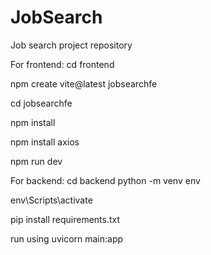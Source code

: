 # JobSearch
Job search project repository 


For frontend:
cd frontend 

npm create vite@latest jobsearchfe

cd jobsearchfe

npm install

npm install axios

npm run dev



For backend:
cd backend
python -m venv env

env\Scripts\activate

pip install requirements.txt

run using
uvicorn main:app


